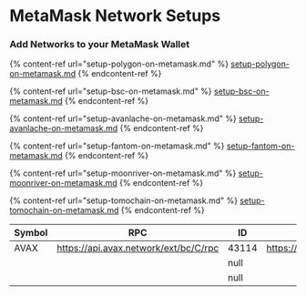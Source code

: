 # MetaMask Network Setups

### Add Networks to your MetaMask Wallet

{% content-ref url="setup-polygon-on-metamask.md" %}
[setup-polygon-on-metamask.md](setup-polygon-on-metamask.md)
{% endcontent-ref %}

{% content-ref url="setup-bsc-on-metamask.md" %}
[setup-bsc-on-metamask.md](setup-bsc-on-metamask.md)
{% endcontent-ref %}

{% content-ref url="setup-avanlache-on-metamask.md" %}
[setup-avanlache-on-metamask.md](setup-avanlache-on-metamask.md)
{% endcontent-ref %}

{% content-ref url="setup-fantom-on-metamask.md" %}
[setup-fantom-on-metamask.md](setup-fantom-on-metamask.md)
{% endcontent-ref %}

{% content-ref url="setup-moonriver-on-metamask.md" %}
[setup-moonriver-on-metamask.md](setup-moonriver-on-metamask.md)
{% endcontent-ref %}

{% content-ref url="setup-tomochain-on-metamask.md" %}
[setup-tomochain-on-metamask.md](setup-tomochain-on-metamask.md)
{% endcontent-ref %}

<table><thead><tr><th>Symbol</th><th>RPC</th><th data-type="number">ID</th><th>Explorer</th></tr></thead><tbody><tr><td>AVAX</td><td><a href="https://api.avax.network/ext/bc/C/rpc">https://api.avax.network/ext/bc/C/rpc</a></td><td>43114</td><td><a href="https://cchain.explorer.avax.network">	https://cchain.explorer.avax.network/</a></td></tr><tr><td></td><td></td><td>null</td><td></td></tr><tr><td></td><td></td><td>null</td><td></td></tr></tbody></table>
